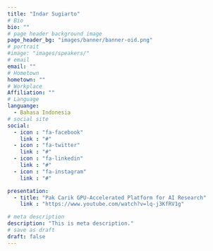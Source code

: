 ```yaml
---
title: "Indar Sugiarto"
# Bio
bio: ""
# page header background image
page_header_bg: "images/banner/banner-oid.png"
# portrait
#image: "images/speakers/"
# email
email: ""
# Hometown
hometown: ""
# Workplace
Affiliation: ""
# Language
languange:
  - Bahasa Indonesia
# social site
social:
  - icon : "fa-facebook"
    link : "#"
  - icon : "fa-twitter"
    link : "#"
  - icon : "fa-linkedin"
    link : "#"
  - icon : "fa-instagram"
    link : "#"

presentation:
  - title: "Pak Carik GPU-Accelerated Platform for AI Research"
    link : "https://www.youtube.com/watch?v=lq-j3KfRV1g"

# meta description
description: "This is meta description."
# save as draft
draft: false
---
```

